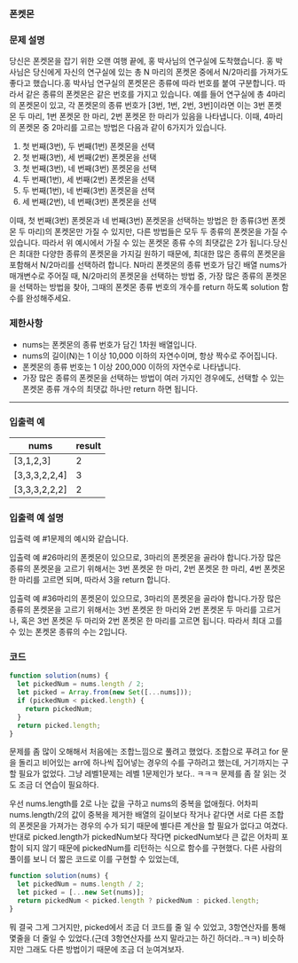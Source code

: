 ### 폰켓몬

### **문제 설명**

당신은 폰켓몬을 잡기 위한 오랜 여행 끝에, 홍 박사님의 연구실에 도착했습니다. 홍 박사님은 당신에게 자신의 연구실에 있는 총 N 마리의 폰켓몬 중에서 N/2마리를 가져가도 좋다고 했습니다.홍 박사님 연구실의 폰켓몬은 종류에 따라 번호를 붙여 구분합니다. 따라서 같은 종류의 폰켓몬은 같은 번호를 가지고 있습니다. 예를 들어 연구실에 총 4마리의 폰켓몬이 있고, 각 폰켓몬의 종류 번호가 [3번, 1번, 2번, 3번]이라면 이는 3번 폰켓몬 두 마리, 1번 폰켓몬 한 마리, 2번 폰켓몬 한 마리가 있음을 나타냅니다. 이때, 4마리의 폰켓몬 중 2마리를 고르는 방법은 다음과 같이 6가지가 있습니다.

1. 첫 번째(3번), 두 번째(1번) 폰켓몬을 선택
2. 첫 번째(3번), 세 번째(2번) 폰켓몬을 선택
3. 첫 번째(3번), 네 번째(3번) 폰켓몬을 선택
4. 두 번째(1번), 세 번째(2번) 폰켓몬을 선택
5. 두 번째(1번), 네 번째(3번) 폰켓몬을 선택
6. 세 번째(2번), 네 번째(3번) 폰켓몬을 선택

이때, 첫 번째(3번) 폰켓몬과 네 번째(3번) 폰켓몬을 선택하는 방법은 한 종류(3번 폰켓몬 두 마리)의 폰켓몬만 가질 수 있지만, 다른 방법들은 모두 두 종류의 폰켓몬을 가질 수 있습니다. 따라서 위 예시에서 가질 수 있는 폰켓몬 종류 수의 최댓값은 2가 됩니다.당신은 최대한 다양한 종류의 폰켓몬을 가지길 원하기 때문에, 최대한 많은 종류의 폰켓몬을 포함해서 N/2마리를 선택하려 합니다. N마리 폰켓몬의 종류 번호가 담긴 배열 nums가 매개변수로 주어질 때, N/2마리의 폰켓몬을 선택하는 방법 중, 가장 많은 종류의 폰켓몬을 선택하는 방법을 찾아, 그때의 폰켓몬 종류 번호의 개수를 return 하도록 solution 함수를 완성해주세요.

### 제한사항

- nums는 폰켓몬의 종류 번호가 담긴 1차원 배열입니다.
- nums의 길이(N)는 1 이상 10,000 이하의 자연수이며, 항상 짝수로 주어집니다.
- 폰켓몬의 종류 번호는 1 이상 200,000 이하의 자연수로 나타냅니다.
- 가장 많은 종류의 폰켓몬을 선택하는 방법이 여러 가지인 경우에도, 선택할 수 있는 폰켓몬 종류 개수의 최댓값 하나만 return 하면 됩니다.

---

### 입출력 예

| nums          | result |
| ------------- | ------ |
| [3,1,2,3]     | 2      |
| [3,3,3,2,2,4] | 3      |
| [3,3,3,2,2,2] | 2      |

### 입출력 예 설명

입출력 예 #1문제의 예시와 같습니다.

입출력 예 #26마리의 폰켓몬이 있으므로, 3마리의 폰켓몬을 골라야 합니다.가장 많은 종류의 폰켓몬을 고르기 위해서는 3번 폰켓몬 한 마리, 2번 폰켓몬 한 마리, 4번 폰켓몬 한 마리를 고르면 되며, 따라서 3을 return 합니다.

입출력 예 #36마리의 폰켓몬이 있으므로, 3마리의 폰켓몬을 골라야 합니다.가장 많은 종류의 폰켓몬을 고르기 위해서는 3번 폰켓몬 한 마리와 2번 폰켓몬 두 마리를 고르거나, 혹은 3번 폰켓몬 두 마리와 2번 폰켓몬 한 마리를 고르면 됩니다. 따라서 최대 고를 수 있는 폰켓몬 종류의 수는 2입니다.

### 코드

```jsx
function solution(nums) {
  let pickedNum = nums.length / 2;
  let picked = Array.from(new Set([...nums]));
  if (pickedNum < picked.length) {
    return pickedNum;
  }
  return picked.length;
}
```

문제를 좀 많이 오해해서 처음에는 조합느낌으로 풀려고 했었다. 조합으로 푸려고 for 문을 돌리고 비어있는 arr에 하나씩 집어넣는 경우의 수를 구하려고 했는데, 거기까지는 구할 필요가 없었다. 그냥 레벨1문제는 레벨 1문제인가 보다.. ㅋㅋㅋ 문제를 좀 잘 읽는 것도 조금 더 연습이 필요하다.

우선 nums.length를 2로 나눈 값을 구하고 nums의 중복을 없애줬다. 어차피 nums.length/2의 값이 중복을 제거한 배열의 길이보다 작거나 같다면 서로 다른 조합의 폰켓몬을 가져가는 경우의 수가 되기 때문에 별다른 계산을 할 필요가 없다고 여겼다. 반대로 picked.length가 pickedNum보다 작다면 pickedNum보다 큰 값은 어차피 포함이 되지 않기 때문에 pickedNum를 리턴하는 식으로 함수를 구현했다. 다른 사람의 풀이를 보니 더 짧은 코드로 이를 구현할 수 있었는데,

```jsx
function solution(nums) {
  let pickedNum = nums.length / 2;
  let picked = [...new Set(nums)];
  return pickedNum < picked.length ? pickedNum : picked.length;
}
```

뭐 결국 그게 그거지만, picked에서 조금 더 코드를 줄 일 수 있었고, 3항연산자를 통해 몇줄을 더 줄일 수 있었다.(근데 3항연산자를 쓰지 말라고는 하긴 하더라..ㅋㅋ) 비슷하지만 그래도 다른 방법이기 때문에 조금 더 눈여겨보자.
